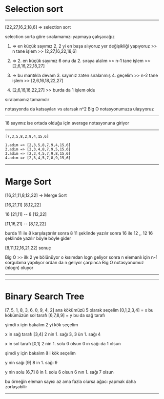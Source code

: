 # Selection sort 
---------------------------------------------------------------
[22,27,16,2,18,6] => selection sort

selection sorta göre sıralamamızı yapmaya çalışacağız

1. => en küçük sayımız 2, 2 yi en başa alıyoruz yer değişikliği yapıyoruz >>
n tane işlem  >>
[2,27,16,22,18,6]

2. => 2. en küçük sayımız 6 onu da 2. sıraya alalım >>
n-1 tane işlem >>
[2,6,16,22,18,27]

3. => bu mantıkla devam 3. sayımız zaten sıralanmış 4. geçelim >>
n-2 tane işlem  >>
[2,6,16,18,22,27]

4. [2,6,16,18,22,27] >> burda da 1 işlem oldu

sıralamamız tamamdır

notasyonda da katsayıları vs atarsak n^2 Big O notasyonumuza ulaşıyoruz

----------------------------------------------------------------

18 sayımız ise ortada olduğu için average notasyonuna giriyor

---
```
[7,3,5,8,2,9,4,15,6]

1.adım => [2,3,5,8,7,9,4,15,6] 
2.adım => [2,3,4,8,7,9,5,15,6] 
3.adım => [2,3,4,5,7,9,8,15,6] 
4.adım => [2,3,4,5,7,8,9,15,6] 

```
-----------------------------------

# Marge Sort

[16,21,11,8,12,22] -> Merge Sort

[16,21,11]  [8,12,22]

16 [21,11] -- 8 [12,22]

[11,16,21] --  [8,12,22]

burda 11 ile 8 karşılaştırılır sonra 8 11 şeklinde yazılır sonra 16 ile 12 ,, 12 16  şeklinde yazılır böyle böyle gider 

[8,11,12,16,21,22]
sonuç

Big O >> ilk 2 ye bölünüyor o kısımdan logn geliyor sonra n elemanlı için n-1 sorgulama yapılıyor ordan da n geliyor çarpınca Big O notasyonumuz (nlogn) oluyor 

---
---
# Binary Search Tree

[7, 5, 1, 8, 3, 6, 0, 9, 4, 2]
ana kökümüzü 5 olarak seçelim 
[0,1,2,3,4] = x bu kökümüzün sol tarafı 
[6,7,8,9] = y bu da sağ tarafı

şimdi x için bakalım 2 yi kök seçelim 

x in sağ tarafı [3,4]  2 nin 1. sağı 3, 3 ün 1. sağı 4

x in sol tarafı [0,1] 2 nin 1. solu 0 olsun 0 ın sağı da 1 olsun

şimdi y için bakalım 8 i kök seçelim 

y nin  sağı [9] 8 in 1. sağı 9

y nin  solu [6,7] 8 in 1. solu 6 olsun 6 nın 1. sağı 7 olsun

bu örneğin eleman sayısı az ama fazla olursa ağacı yapmak daha zorlaşabilir

---
